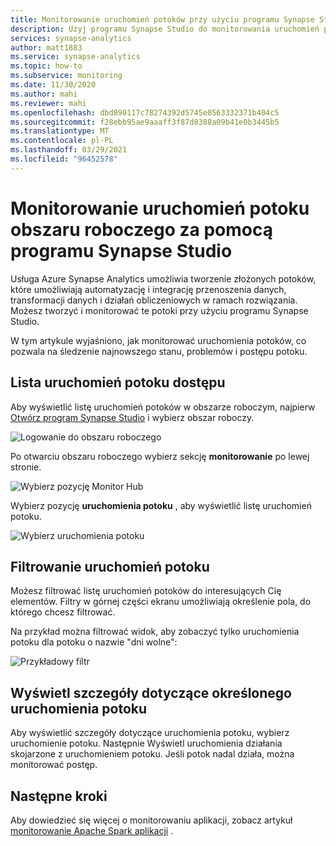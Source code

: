 ```yaml
---
title: Monitorowanie uruchomień potoków przy użyciu programu Synapse Studio
description: Użyj programu Synapse Studio do monitorowania uruchomień potoku obszaru roboczego.
services: synapse-analytics
author: matt1883
ms.service: synapse-analytics
ms.topic: how-to
ms.subservice: monitoring
ms.date: 11/30/2020
ms.author: mahi
ms.reviewer: mahi
ms.openlocfilehash: dbd890117c78274392d5745e0563332371b404c5
ms.sourcegitcommit: f28ebb95ae9aaaff3f87d8388a09b41e0b3445b5
ms.translationtype: MT
ms.contentlocale: pl-PL
ms.lasthandoff: 03/29/2021
ms.locfileid: "96452578"
---
```

# <a name="use-synapse-studio-to-monitor-your-workspace-pipeline-runs"></a>Monitorowanie uruchomień potoku obszaru roboczego za pomocą programu Synapse Studio

Usługa Azure Synapse Analytics umożliwia tworzenie złożonych potoków, które umożliwiają automatyzację i integrację przenoszenia danych, transformacji danych i działań obliczeniowych w ramach rozwiązania. Możesz tworzyć i monitorować te potoki przy użyciu programu Synapse Studio.

W tym artykule wyjaśniono, jak monitorować uruchomienia potoków, co pozwala na śledzenie najnowszego stanu, problemów i postępu potoku.

## <a name="access-pipeline-runs-list"></a>Lista uruchomień potoku dostępu

Aby wyświetlić listę uruchomień potoków w obszarze roboczym, najpierw [Otwórz program Synapse Studio](https://web.azuresynapse.net/) i wybierz obszar roboczy.

![Logowanie do obszaru roboczego](./media/common/login-workspace.png)

Po otwarciu obszaru roboczego wybierz sekcję **monitorowanie** po lewej stronie.

![Wybierz pozycję Monitor Hub](./media/common/left-nav.png)

Wybierz pozycję **uruchomienia potoku** , aby wyświetlić listę uruchomień potoku.

![Wybierz uruchomienia potoku](./media/how-to-monitor-pipeline-runs/monitor-hub-nav-pipelineruns.png)

## <a name="filter-your-pipeline-runs"></a>Filtrowanie uruchomień potoku

Możesz filtrować listę uruchomień potoków do interesujących Cię elementów. Filtry w górnej części ekranu umożliwiają określenie pola, do którego chcesz filtrować.

Na przykład można filtrować widok, aby zobaczyć tylko uruchomienia potoku dla potoku o nazwie "dni wolne":

![Przykładowy filtr](./media/how-to-monitor-pipeline-runs/filter-example.png)

## <a name="view-details-about-a-specific-pipeline-run"></a>Wyświetl szczegóły dotyczące określonego uruchomienia potoku

Aby wyświetlić szczegóły dotyczące uruchomienia potoku, wybierz uruchomienie potoku. Następnie Wyświetl uruchomienia działania skojarzone z uruchomieniem potoku. Jeśli potok nadal działa, można monitorować postęp. 
  
## <a name="next-steps"></a>Następne kroki

Aby dowiedzieć się więcej o monitorowaniu aplikacji, zobacz artykuł [monitorowanie Apache Spark aplikacji](how-to-monitor-spark-applications.md) . 
